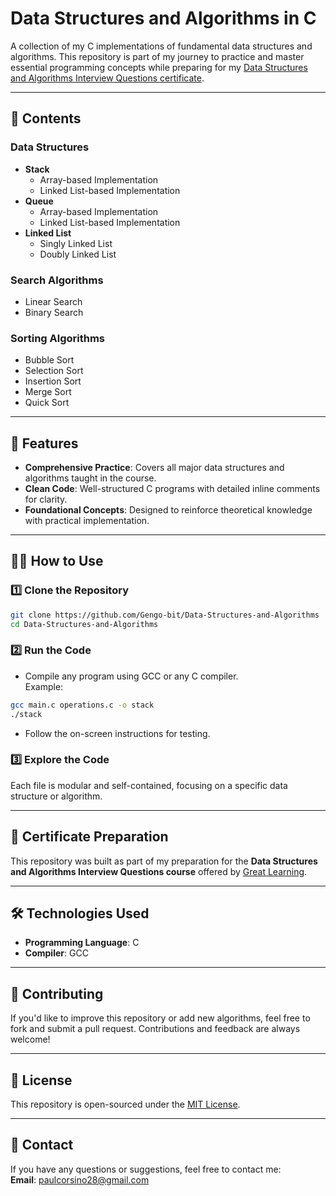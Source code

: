 # **Data Structures and Algorithms in C**

A collection of my C implementations of fundamental data structures and algorithms. This repository is part of my journey to practice and master essential programming concepts while preparing for my [Data Structures and Algorithms Interview Questions certificate](https://www.mygreatlearning.com/certificate/JMEBSLVB).

---

## 📂 **Contents**

### **Data Structures**
- **Stack**
  - Array-based Implementation
  - Linked List-based Implementation
- **Queue**
  - Array-based Implementation
  - Linked List-based Implementation
- **Linked List**
  - Singly Linked List
  - Doubly Linked List

### **Search Algorithms**
- Linear Search
- Binary Search

### **Sorting Algorithms**
- Bubble Sort
- Selection Sort
- Insertion Sort
- Merge Sort
- Quick Sort

---

## 🚀 **Features**
- **Comprehensive Practice**: Covers all major data structures and algorithms taught in the course.
- **Clean Code**: Well-structured C programs with detailed inline comments for clarity.
- **Foundational Concepts**: Designed to reinforce theoretical knowledge with practical implementation.

---

## 🧑‍💻 **How to Use**

### 1️⃣ **Clone the Repository**
```bash
git clone https://github.com/Gengo-bit/Data-Structures-and-Algorithms
cd Data-Structures-and-Algorithms
```
### 2️⃣ **Run the Code**
- Compile any program using GCC or any C compiler.  
Example:
```bash
gcc main.c operations.c -o stack
./stack
```
- Follow the on-screen instructions for testing.

### 3️⃣ **Explore the Code**
Each file is modular and self-contained, focusing on a specific data structure or algorithm.

---

## 📜 **Certificate Preparation**
This repository was built as part of my preparation for the **Data Structures and Algorithms Interview Questions course** offered by [Great Learning](https://www.mygreatlearning.com).

---

## 🛠️ **Technologies Used**
- **Programming Language**: C
- **Compiler**: GCC

---

## 🤝 **Contributing**
If you'd like to improve this repository or add new algorithms, feel free to fork and submit a pull request. Contributions and feedback are always welcome!

---

## 📄 **License**
This repository is open-sourced under the [MIT License](LICENSE).

---

## 📧 **Contact**
If you have any questions or suggestions, feel free to contact me:  
**Email**: [paulcorsino28@gmail.com](mailto:paulcorsino28@gmail.com)
